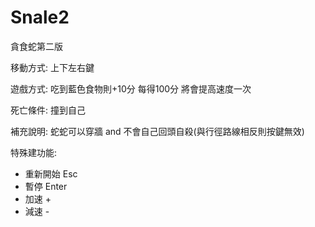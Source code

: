 # Snale2
貪食蛇第二版

移動方式:
上下左右鍵

遊戲方式:
吃到藍色食物則+10分
每得100分 將會提高速度一次

死亡條件: 撞到自己

補充說明:
蛇蛇可以穿牆 and 不會自己回頭自殺(與行徑路線相反則按鍵無效)

特殊建功能:
+  重新開始 Esc
+  暫停 Enter
+  加速 +
+  減速 -